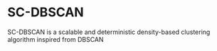 # SC-DBSCAN
SC-DBSCAN is a scalable and deterministic density-based clustering  algorithm  inspired  from  DBSCAN
